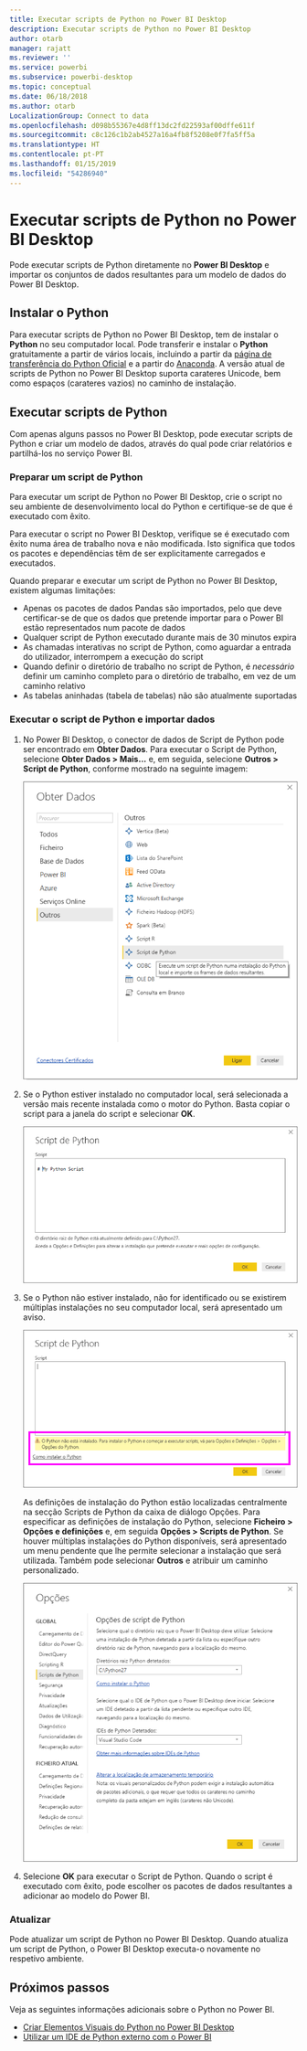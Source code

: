 ```yaml
---
title: Executar scripts de Python no Power BI Desktop
description: Executar scripts de Python no Power BI Desktop
author: otarb
manager: rajatt
ms.reviewer: ''
ms.service: powerbi
ms.subservice: powerbi-desktop
ms.topic: conceptual
ms.date: 06/18/2018
ms.author: otarb
LocalizationGroup: Connect to data
ms.openlocfilehash: d098b55367e4d8ff13dc2fd22593af00dffe611f
ms.sourcegitcommit: c8c126c1b2ab4527a16a4fb8f5208e0f7fa5ff5a
ms.translationtype: HT
ms.contentlocale: pt-PT
ms.lasthandoff: 01/15/2019
ms.locfileid: "54286940"
---
```

# <a name="run-python-scripts-in-power-bi-desktop"></a>Executar scripts de Python no Power BI Desktop
Pode executar scripts de Python diretamente no **Power BI Desktop** e importar os conjuntos de dados resultantes para um modelo de dados do Power BI Desktop.

## <a name="install-python"></a>Instalar o Python
Para executar scripts de Python no Power BI Desktop, tem de instalar o **Python** no seu computador local. Pode transferir e instalar o **Python** gratuitamente a partir de vários locais, incluindo a partir da [página de transferência do Python Oficial](https://www.python.org/) e a partir do [Anaconda](https://anaconda.org/anaconda/python/). A versão atual de scripts de Python no Power BI Desktop suporta carateres Unicode, bem como espaços (carateres vazios) no caminho de instalação.

## <a name="run-python-scripts"></a>Executar scripts de Python
Com apenas alguns passos no Power BI Desktop, pode executar scripts de Python e criar um modelo de dados, através do qual pode criar relatórios e partilhá-los no serviço Power BI.

### <a name="prepare-a-python-script"></a>Preparar um script de Python
Para executar um script de Python no Power BI Desktop, crie o script no seu ambiente de desenvolvimento local do Python e certifique-se de que é executado com êxito.

Para executar o script no Power BI Desktop, verifique se é executado com êxito numa área de trabalho nova e não modificada. Isto significa que todos os pacotes e dependências têm de ser explicitamente carregados e executados.

Quando preparar e executar um script de Python no Power BI Desktop, existem algumas limitações:

* Apenas os pacotes de dados Pandas são importados, pelo que deve certificar-se de que os dados que pretende importar para o Power BI estão representados num pacote de dados
* Qualquer script de Python executado durante mais de 30 minutos expira
* As chamadas interativas no script de Python, como aguardar a entrada do utilizador, interrompem a execução do script
* Quando definir o diretório de trabalho no script de Python, é *necessário* definir um caminho completo para o diretório de trabalho, em vez de um caminho relativo
* As tabelas aninhadas (tabela de tabelas) não são atualmente suportadas 

### <a name="run-your-python-script-and-import-data"></a>Executar o script de Python e importar dados
1. No Power BI Desktop, o conector de dados de Script de Python pode ser encontrado em **Obter Dados**. Para executar o Script de Python, selecione **Obter Dados &gt; Mais...** e, em seguida, selecione **Outros &gt; Script de Python**, conforme mostrado na seguinte imagem:
   
   ![](media/desktop-python-scripts/python-scripts-1.png)
2. Se o Python estiver instalado no computador local, será selecionada a versão mais recente instalada como o motor do Python. Basta copiar o script para a janela do script e selecionar **OK**.
   
   ![](media/desktop-python-scripts/python-scripts-2.png)
3. Se o Python não estiver instalado, não for identificado ou se existirem múltiplas instalações no seu computador local, será apresentado um aviso.
   
   ![](media/desktop-python-scripts/python-scripts-3.png)
   
   As definições de instalação do Python estão localizadas centralmente na secção Scripts de Python da caixa de diálogo Opções. Para especificar as definições de instalação do Python, selecione **Ficheiro > Opções e definições** e, em seguida **Opções > Scripts de Python**. Se houver múltiplas instalações do Python disponíveis, será apresentado um menu pendente que lhe permite selecionar a instalação que será utilizada. Também pode selecionar **Outros** e atribuir um caminho personalizado.
   
   ![](media/desktop-python-scripts/python-scripts-4.png)
4. Selecione **OK** para executar o Script de Python. Quando o script é executado com êxito, pode escolher os pacotes de dados resultantes a adicionar ao modelo do Power BI.

### <a name="refresh"></a>Atualizar
Pode atualizar um script de Python no Power BI Desktop. Quando atualiza um script de Python, o Power BI Desktop executa-o novamente no respetivo ambiente.

## <a name="next-steps"></a>Próximos passos
Veja as seguintes informações adicionais sobre o Python no Power BI.

* [Criar Elementos Visuais do Python no Power BI Desktop](desktop-python-visuals.md)
* [Utilizar um IDE de Python externo com o Power BI](desktop-python-ide.md)
